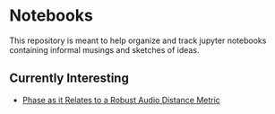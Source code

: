 # Notebooks

This repository is meant to help organize and track jupyter notebooks containing
informal musings and sketches of ideas.

## Currently Interesting
- [Phase as it Relates to a Robust Audio Distance Metric](audiometric/audiometric.ipynb)